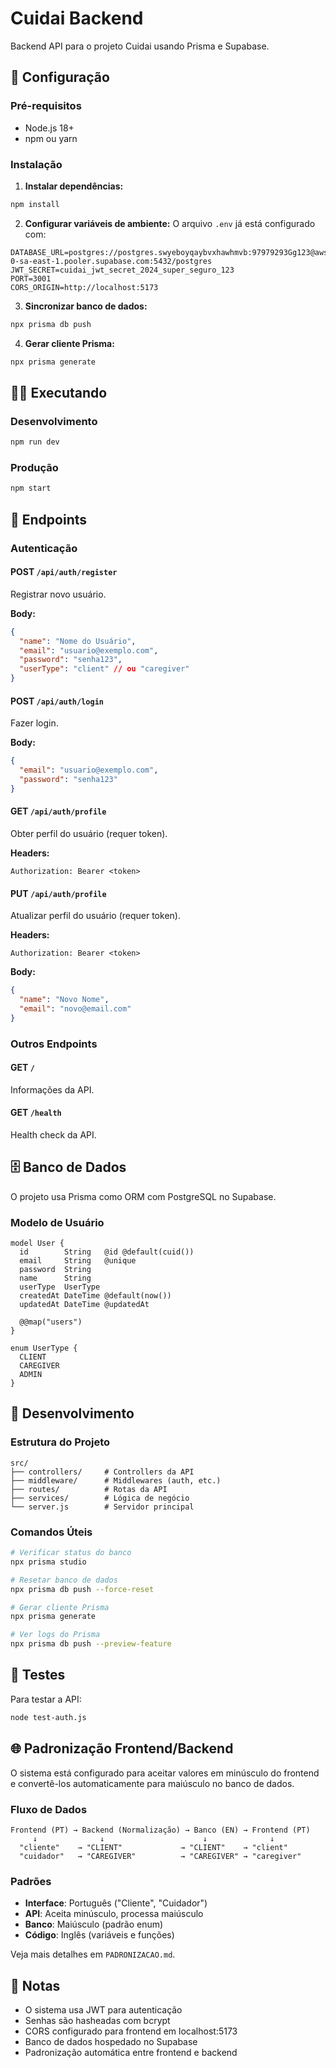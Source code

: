 # Cuidai Backend

Backend API para o projeto Cuidai usando Prisma e Supabase.

## 🚀 Configuração

### Pré-requisitos
- Node.js 18+
- npm ou yarn

### Instalação

1. **Instalar dependências:**
```bash
npm install
```

2. **Configurar variáveis de ambiente:**
O arquivo `.env` já está configurado com:
```
DATABASE_URL=postgres://postgres.swyeboyqaybvxhawhmvb:97979293Gg123@aws-0-sa-east-1.pooler.supabase.com:5432/postgres
JWT_SECRET=cuidai_jwt_secret_2024_super_seguro_123
PORT=3001
CORS_ORIGIN=http://localhost:5173
```

3. **Sincronizar banco de dados:**
```bash
npx prisma db push
```

4. **Gerar cliente Prisma:**
```bash
npx prisma generate
```

## 🏃‍♂️ Executando

### Desenvolvimento
```bash
npm run dev
```

### Produção
```bash
npm start
```

## 📡 Endpoints

### Autenticação

#### POST `/api/auth/register`
Registrar novo usuário.

**Body:**
```json
{
  "name": "Nome do Usuário",
  "email": "usuario@exemplo.com",
  "password": "senha123",
  "userType": "client" // ou "caregiver"
}
```

#### POST `/api/auth/login`
Fazer login.

**Body:**
```json
{
  "email": "usuario@exemplo.com",
  "password": "senha123"
}
```

#### GET `/api/auth/profile`
Obter perfil do usuário (requer token).

**Headers:**
```
Authorization: Bearer <token>
```

#### PUT `/api/auth/profile`
Atualizar perfil do usuário (requer token).

**Headers:**
```
Authorization: Bearer <token>
```

**Body:**
```json
{
  "name": "Novo Nome",
  "email": "novo@email.com"
}
```

### Outros Endpoints

#### GET `/`
Informações da API.

#### GET `/health`
Health check da API.

## 🗄️ Banco de Dados

O projeto usa Prisma como ORM com PostgreSQL no Supabase.

### Modelo de Usuário
```prisma
model User {
  id        String   @id @default(cuid())
  email     String   @unique
  password  String
  name      String
  userType  UserType
  createdAt DateTime @default(now())
  updatedAt DateTime @updatedAt

  @@map("users")
}

enum UserType {
  CLIENT
  CAREGIVER
  ADMIN
}
```

## 🔧 Desenvolvimento

### Estrutura do Projeto
```
src/
├── controllers/     # Controllers da API
├── middleware/      # Middlewares (auth, etc.)
├── routes/          # Rotas da API
├── services/        # Lógica de negócio
└── server.js        # Servidor principal
```

### Comandos Úteis

```bash
# Verificar status do banco
npx prisma studio

# Resetar banco de dados
npx prisma db push --force-reset

# Gerar cliente Prisma
npx prisma generate

# Ver logs do Prisma
npx prisma db push --preview-feature
```

## 🧪 Testes

Para testar a API:

```bash
node test-auth.js
```

## 🌐 Padronização Frontend/Backend

O sistema está configurado para aceitar valores em minúsculo do frontend e convertê-los automaticamente para maiúsculo no banco de dados.

### Fluxo de Dados
```
Frontend (PT) → Backend (Normalização) → Banco (EN) → Frontend (PT)
     ↓              ↓                      ↓              ↓
  "cliente"    → "CLIENT"             → "CLIENT"    → "client"
  "cuidador"   → "CAREGIVER"          → "CAREGIVER" → "caregiver"
```

### Padrões
- **Interface**: Português ("Cliente", "Cuidador")
- **API**: Aceita minúsculo, processa maiúsculo
- **Banco**: Maiúsculo (padrão enum)
- **Código**: Inglês (variáveis e funções)

Veja mais detalhes em `PADRONIZACAO.md`.

## 📝 Notas

- O sistema usa JWT para autenticação
- Senhas são hasheadas com bcrypt
- CORS configurado para frontend em localhost:5173
- Banco de dados hospedado no Supabase
- Padronização automática entre frontend e backend 